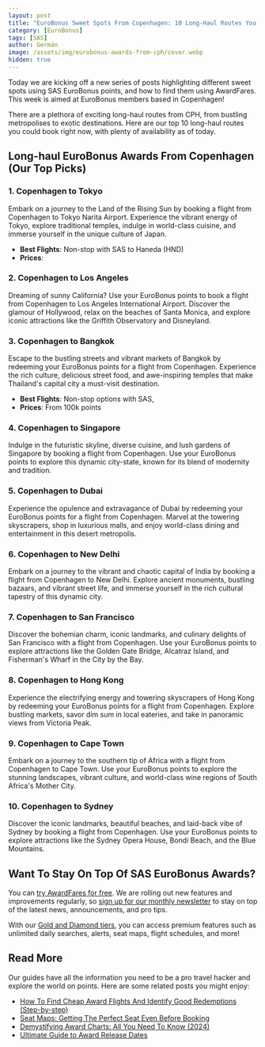 ```yaml
---
layout: post
title: "EuroBonus Sweet Spots From Copenhagen: 10 Long-Haul Routes You Could Book Right Now (2024)"
category: [EuroBonus]
tags: [SAS]
author: Germán
image: /assets/img/eurobonus-awards-from-cph/cover.webp
hidden: true
---
```


Today we are kicking off a new series of posts highlighting different sweet spots using SAS EuroBonus points, and how to find them using AwardFares. This week is aimed at EuroBonus members based in Copenhagen!

There are a plethora of exciting long-haul routes from CPH, from bustling metropolises to exotic destinations. Here are our top 10 long-haul routes you could book right now, with plenty of availability as of today.

## Long-haul EuroBonus Awards From Copenhagen (Our Top Picks)

### 1. Copenhagen to Tokyo

Embark on a journey to the Land of the Rising Sun by booking a flight from Copenhagen to Tokyo Narita Airport. Experience the vibrant energy of Tokyo, explore traditional temples, indulge in world-class cuisine, and immerse yourself in the unique culture of Japan.

- **Best Flights**: Non-stop with SAS to Haneda (HND)
- **Prices**:

### 2. Copenhagen to Los Angeles

Dreaming of sunny California? Use your EuroBonus points to book a flight from Copenhagen to Los Angeles International Airport. Discover the glamour of Hollywood, relax on the beaches of Santa Monica, and explore iconic attractions like the Griffith Observatory and Disneyland.

### 3. Copenhagen to Bangkok

Escape to the bustling streets and vibrant markets of Bangkok by redeeming your EuroBonus points for a flight from Copenhagen. Experience the rich culture, delicious street food, and awe-inspiring temples that make Thailand's capital city a must-visit destination.

- **Best Flights**: Non-stop options with SAS,
- **Prices**: From 100k points

### 4. Copenhagen to Singapore

Indulge in the futuristic skyline, diverse cuisine, and lush gardens of Singapore by booking a flight from Copenhagen. Use your EuroBonus points to explore this dynamic city-state, known for its blend of modernity and tradition.

### 5. Copenhagen to Dubai

Experience the opulence and extravagance of Dubai by redeeming your EuroBonus points for a flight from Copenhagen. Marvel at the towering skyscrapers, shop in luxurious malls, and enjoy world-class dining and entertainment in this desert metropolis.

### 6. Copenhagen to New Delhi

Embark on a journey to the vibrant and chaotic capital of India by booking a flight from Copenhagen to New Delhi. Explore ancient monuments, bustling bazaars, and vibrant street life, and immerse yourself in the rich cultural tapestry of this dynamic city.

### 7. Copenhagen to San Francisco

Discover the bohemian charm, iconic landmarks, and culinary delights of San Francisco with a flight from Copenhagen. Use your EuroBonus points to explore attractions like the Golden Gate Bridge, Alcatraz Island, and Fisherman's Wharf in the City by the Bay.

### 8. Copenhagen to Hong Kong

Experience the electrifying energy and towering skyscrapers of Hong Kong by redeeming your EuroBonus points for a flight from Copenhagen. Explore bustling markets, savor dim sum in local eateries, and take in panoramic views from Victoria Peak.

### 9. Copenhagen to Cape Town

Embark on a journey to the southern tip of Africa with a flight from Copenhagen to Cape Town. Use your EuroBonus points to explore the stunning landscapes, vibrant culture, and world-class wine regions of South Africa's Mother City.

### 10. Copenhagen to Sydney

Discover the iconic landmarks, beautiful beaches, and laid-back vibe of Sydney by booking a flight from Copenhagen. Use your EuroBonus points to explore attractions like the Sydney Opera House, Bondi Beach, and the Blue Mountains.

## Want To Stay On Top Of SAS EuroBonus Awards?

You can [try AwardFares for free](https://awardfares.com/). We are rolling out new features and improvements regularly, so [sign up for our monthly newsletter](https://awardfares.com/newsletter) to stay on top of the latest news, announcements, and pro tips.

With our [Gold and Diamond tiers](https://awardfares.com/pricing), you can access premium features such as unlimited daily searches, alerts, seat maps, flight schedules, and more!

## Read More

Our guides have all the information you need to be a pro travel hacker and explore the world on points. Here are some related posts you might enjoy:

- [How To Find Cheap Award Flights And Identify Good Redemptions (Step-by-step)](https://blog.awardfares.com/how-to-find-cheap-award-flights/)
- [Seat Maps: Getting The Perfect Seat Even Before Booking](https://blog.awardfares.com/seatmaps-guide/)
- [Demystifying Award Charts: All You Need To Know (2024)](https://blog.awardfares.com/demystifying-award-charts/)
- [Ultimate Guide to Award Release Dates](https://blog.awardfares.com/ultimate-guide-to-award-release-dates/)
